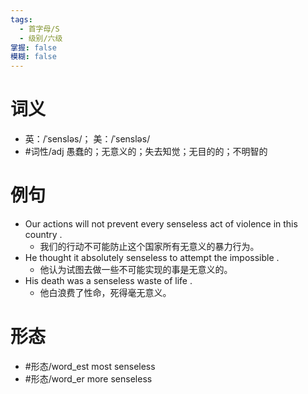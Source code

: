 ```yaml
---
tags:
  - 首字母/S
  - 级别/六级
掌握: false
模糊: false
---
```

# 词义
- 英：/ˈsensləs/； 美：/ˈsensləs/
- #词性/adj  愚蠢的；无意义的；失去知觉；无目的的；不明智的
# 例句
- Our actions will not prevent every senseless act of violence in this country .
	- 我们的行动不可能防止这个国家所有无意义的暴力行为。
- He thought it absolutely senseless to attempt the impossible .
	- 他认为试图去做一些不可能实现的事是无意义的。
- His death was a senseless waste of life .
	- 他白浪费了性命，死得毫无意义。
# 形态
- #形态/word_est most senseless
- #形态/word_er more senseless

